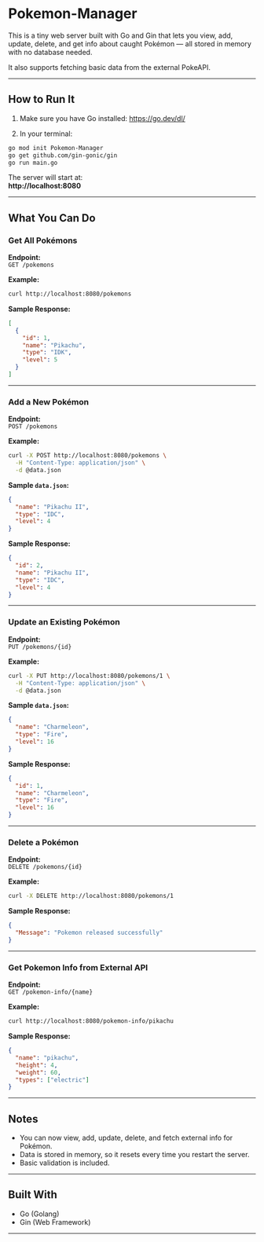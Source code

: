 # Pokemon-Manager

This is a tiny web server built with Go and Gin that lets you view, add, update, delete, and get info about caught Pokémon — all stored in memory with no database needed. 

It also supports fetching basic data from the external PokeAPI.


---

## How to Run It

1. Make sure you have Go installed: https://go.dev/dl/

2. In your terminal:

```bash
go mod init Pokemon-Manager
go get github.com/gin-gonic/gin
go run main.go
```

The server will start at:  
**http://localhost:8080**

---

## What You Can Do

### Get All Pokémons

**Endpoint:**  
`GET /pokemons`

**Example:**

```bash
curl http://localhost:8080/pokemons
```

**Sample Response:**

```json
[
  {
    "id": 1,
    "name": "Pikachu",
    "type": "IDK",
    "level": 5
  }
]
```

---

### Add a New Pokémon

**Endpoint:**  
`POST /pokemons`

**Example:**

```bash
curl -X POST http://localhost:8080/pokemons \
  -H "Content-Type: application/json" \
  -d @data.json
```

**Sample `data.json`:**

```json
{
  "name": "Pikachu II",
  "type": "IDC",
  "level": 4
}
```

**Sample Response:**

```json
{
  "id": 2,
  "name": "Pikachu II",
  "type": "IDC",
  "level": 4
}
```

---

### Update an Existing Pokémon

**Endpoint:**  
`PUT /pokemons/{id}`

**Example:**

```bash
curl -X PUT http://localhost:8080/pokemons/1 \
  -H "Content-Type: application/json" \
  -d @data.json
```

**Sample `data.json`:**

```json
{
  "name": "Charmeleon",
  "type": "Fire",
  "level": 16
}
```

**Sample Response:**

```json
{
  "id": 1,
  "name": "Charmeleon",
  "type": "Fire",
  "level": 16
}
```

---

### Delete a Pokémon

**Endpoint:**  
`DELETE /pokemons/{id}`

**Example:**

```bash
curl -X DELETE http://localhost:8080/pokemons/1
```

**Sample Response:**

```json
{
  "Message": "Pokemon released successfully"
}
```

---

### Get Pokemon Info from External API

**Endpoint:**  
`GET /pokemon-info/{name}`

**Example:**

```bash
curl http://localhost:8080/pokemon-info/pikachu
```

**Sample Response:**

```json
{
  "name": "pikachu",
  "height": 4,
  "weight": 60,
  "types": ["electric"]
}
```

---

## Notes

- You can now view, add, update, delete, and fetch external info for Pokémon.
- Data is stored in memory, so it resets every time you restart the server.
- Basic validation is included.

---

## Built With

- Go (Golang)
- Gin (Web Framework)

---
